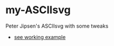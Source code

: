 # my-ASCIIsvg
Peter Jipsen's ASCIIsvg with some tweaks

- [see working example](my-asciiSVG_example.html)
